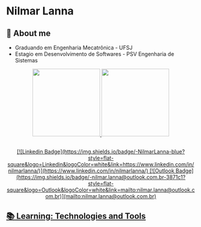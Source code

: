 # Nilmar Lanna
## :pushpin: **About me**

- Graduando em Engenharia Mecatrônica - UFSJ
- Estagio em Desenvolvimento de Softwares - PSV Engenharia de Sistemas
<div align="center">
  <a href="https://github.com/nilmarlanna">
  <img height="180em" src="https://github-readme-stats.vercel.app/api?username=nilmarlanna&show_icons=true&theme=tokyonight&include_all_commits=true&count_private=true"/>
  <img height="180em" src="https://github-readme-stats.vercel.app/api/top-langs/?username=nilmarlanna&layout=compact&langs_count=7&theme=tokyonight"/>
</div>
  
  ##
 
 <div align="center">
[![Linkedin Badge](https://img.shields.io/badge/-NilmarLanna-blue?style=flat-square&logo=Linkedin&logoColor=white&link=https://www.linkedin.com/in/nilmarlanna/)](https://www.linkedin.com/in/nilmarlanna/) [![Outlook Badge](https://img.shields.io/badge/-nilmar.lanna@outlook.com.br-3871c1?style=flat-square&logo=Outlook&logoColor=white&link=mailto:nilmar.lanna@outlook.com.br)](mailto:nilmar.lanna@outlook.com.br)
</div>
  
## :books: Learning: Technologies and Tools

